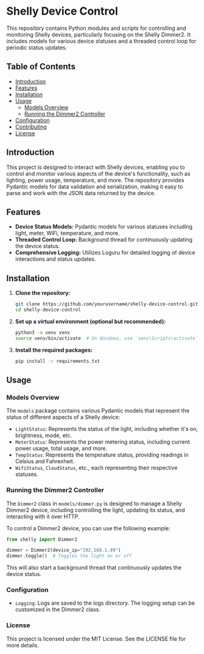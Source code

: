 # Shelly Device Control

This repository contains Python modules and scripts for controlling and monitoring Shelly devices, particularly focusing on the Shelly Dimmer2. It includes models for various device statuses and a threaded control loop for periodic status updates.

## Table of Contents

- [Introduction](#introduction)
- [Features](#features)
- [Installation](#installation)
- [Usage](#usage)
  - [Models Overview](#models-overview)
  - [Running the Dimmer2 Controller](#running-the-dimmer2-controller)
- [Configuration](#configuration)
- [Contributing](#contributing)
- [License](#license)

## Introduction

This project is designed to interact with Shelly devices, enabling you to control and monitor various aspects of the device's functionality, such as lighting, power usage, temperature, and more. The repository provides Pydantic models for data validation and serialization, making it easy to parse and work with the JSON data returned by the device.

## Features

- **Device Status Models:** Pydantic models for various statuses including light, meter, WiFi, temperature, and more.
- **Threaded Control Loop:** Background thread for continuously updating the device status.
- **Comprehensive Logging:** Utilizes Loguru for detailed logging of device interactions and status updates.

## Installation

1. **Clone the repository:**
   ```bash
   git clone https://github.com/yourusername/shelly-device-control.git
   cd shelly-device-control
    ```
2. **Set up a virtual environment (optional but recommended):**
    ```bash
    python3 -m venv venv
    source venv/bin/activate  # On Windows, use `venv\Scripts\activate`
    ```
3. **Install the required packages:**
    ```bash
    pip install -r requirements.txt
    ```
## Usage

### Models Overview

The `models` package contains various Pydantic models that represent the status of different aspects of a Shelly device:

- `LightStatus`: Represents the status of the light, including whether it's on, brightness, mode, etc.
- `MeterStatus`: Represents the power metering status, including current power usage, total usage, and more.
- `TempStatus`: Represents the temperature status, providing readings in Celsius and Fahrenheit.
- `WifiStatus`, `CloudStatus`, etc., each representing their respective statuses.

### Running the Dimmer2 Controller

The `Dimmer2` class in `models/dimmer.py` is designed to manage a Shelly Dimmer2 device, including controlling the light, updating its status, and interacting with it over HTTP.

To control a Dimmer2 device, you can use the following example:

```python
from shelly import Dimmer2

dimmer = Dimmer2(device_ip="192.168.1.99")
dimmer.toggle()  # Toggles the light on or off
```
This will also start a background thread that continuously updates the device status.


### Configuration

- `Logging`: Logs are saved to the logs directory. The logging setup can be customized in the Dimmer2 class.

### License

This project is licensed under the MIT License. See the LICENSE file for more details.